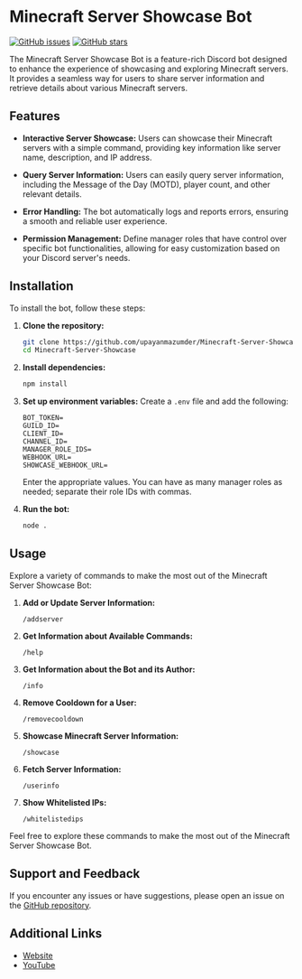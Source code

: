 # Minecraft Server Showcase Bot

[![GitHub issues](https://img.shields.io/github/issues/upayanmazumder/Minecraft-Server-Showcase)](https://github.com/upayanmazumder/Minecraft-Server-Showcase/issues)
[![GitHub stars](https://img.shields.io/github/stars/upayanmazumder/Minecraft-Server-Showcase)](https://github.com/upayanmazumder/Minecraft-Server-Showcase/stargazers)

The Minecraft Server Showcase Bot is a feature-rich Discord bot designed to enhance the experience of showcasing and exploring Minecraft servers. It provides a seamless way for users to share server information and retrieve details about various Minecraft servers.

## Features

- **Interactive Server Showcase:** Users can showcase their Minecraft servers with a simple command, providing key information like server name, description, and IP address.

- **Query Server Information:** Users can easily query server information, including the Message of the Day (MOTD), player count, and other relevant details.

- **Error Handling:** The bot automatically logs and reports errors, ensuring a smooth and reliable user experience.

- **Permission Management:** Define manager roles that have control over specific bot functionalities, allowing for easy customization based on your Discord server's needs.

## Installation

To install the bot, follow these steps:

1. **Clone the repository:**
    ```bash
    git clone https://github.com/upayanmazumder/Minecraft-Server-Showcase.git
    cd Minecraft-Server-Showcase
    ```

2. **Install dependencies:**
    ```bash
    npm install
    ```

3. **Set up environment variables:**
    Create a `.env` file and add the following:
    ```env
    BOT_TOKEN=
    GUILD_ID=
    CLIENT_ID=
    CHANNEL_ID=
    MANAGER_ROLE_IDS=
    WEBHOOK_URL=
    SHOWCASE_WEBHOOK_URL=
    ```
    Enter the appropriate values. You can have as many manager roles as needed; separate their role IDs with commas.

4. **Run the bot:**
    ```bash
    node .
    ```

## Usage

Explore a variety of commands to make the most out of the Minecraft Server Showcase Bot:

1. **Add or Update Server Information:**
    ```
    /addserver
    ```

2. **Get Information about Available Commands:**
    ```
    /help
    ```

3. **Get Information about the Bot and its Author:**
    ```
    /info
    ```

4. **Remove Cooldown for a User:**
    ```
    /removecooldown
    ```

5. **Showcase Minecraft Server Information:**
    ```
    /showcase
    ```

6. **Fetch Server Information:**
    ```
    /userinfo
    ```

7. **Show Whitelisted IPs:**
    ```
    /whitelistedips
    ```

Feel free to explore these commands to make the most out of the Minecraft Server Showcase Bot.

## Support and Feedback

If you encounter any issues or have suggestions, please open an issue on the [GitHub repository](https://github.com/upayanmazumder/Minecraft-Server-Showcase/issues).

## Additional Links

- [Website](https://g9aerospace.in/)
- [YouTube](https://www.youtube.com/@G9AEROSPACEYT)
